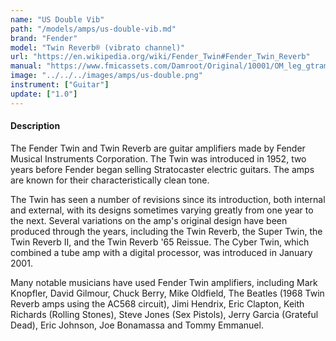 ```yaml
---
name: "US Double Vib"
path: "/models/amps/us-double-vib.md"
brand: "Fender"
model: "Twin Reverb® (vibrato channel)"
url: "https://en.wikipedia.org/wiki/Fender_Twin#Fender_Twin_Reverb"
manual: "https://www.fmicassets.com/Damroot/Original/10001/OM_leg_gtramp_Twin_Reverb_1981.pdf"
image: "../../../images/amps/us-double.png"
instrument: ["Guitar"]
update: ["1.0"]
---
```

#### Description
The Fender Twin and Twin Reverb are guitar amplifiers made by Fender Musical Instruments Corporation. The Twin was introduced in 1952, two years before Fender began selling Stratocaster electric guitars. The amps are known for their characteristically clean tone.

The Twin has seen a number of revisions since its introduction, both internal and external, with its designs sometimes varying greatly from one year to the next. Several variations on the amp's original design have been produced through the years, including the Twin Reverb, the Super Twin, the Twin Reverb II, and the Twin Reverb '65 Reissue. The Cyber Twin, which combined a tube amp with a digital processor, was introduced in January 2001.

Many notable musicians have used Fender Twin amplifiers, including Mark Knopfler, David Gilmour, Chuck Berry, Mike Oldfield, The Beatles (1968 Twin Reverb amps using the AC568 circuit), Jimi Hendrix, Eric Clapton, Keith Richards (Rolling Stones), Steve Jones (Sex Pistols), Jerry Garcia (Grateful Dead), Eric Johnson, Joe Bonamassa and Tommy Emmanuel. 
